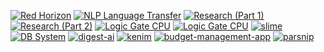 [![Red Horizon](https://github-readme-stats.vercel.app/api/pin/?username=rbouaf&repo=red-horizon)](https://github.com/rbouaf/red-horizon)
[![NLP Language Transfer](https://github-readme-stats.vercel.app/api/pin/?username=rbouaf&repo=nlp-language-transfer)](https://github.com/rbouaf/nlp-language-transfer)
[![Research (Part 1)](https://github-readme-stats.vercel.app/api/pin/?username=rbouaf&repo=research-part-1)](https://github.com/rbouaf/research-part-1)
[![Research (Part 2)](https://github-readme-stats.vercel.app/api/pin/?username=rbouaf&repo=research-part-2)](https://github.com/rbouaf/research-part-2)
[![Logic Gate CPU](https://github-readme-stats.vercel.app/api/pin/?username=rbouaf&repo=stlc-subtyping)](https://github.com/rbouaf/stlc-subtyping)
[![Logic Gate CPU](https://github-readme-stats.vercel.app/api/pin/?username=rbouaf&repo=logic-gate-cpu)](https://github.com/rbouaf/logic-gate-cpu)
[![slime](https://github-readme-stats.vercel.app/api/pin/?username=rbouaf&repo=slime-mold-spread-simulation)](https://github.com/rbouaf/slime-mold-spread-simulation)
[![DB System](https://github-readme-stats.vercel.app/api/pin/?username=rbouaf&repo=db-system)](https://github.com/rbouaf/db-system)
[![digest-ai](https://github-readme-stats.vercel.app/api/pin/?username=rbouaf&repo=digest-ai)](https://github.com/rbouaf/digest-ai)
[![kenim](https://github-readme-stats.vercel.app/api/pin/?username=rbouaf&repo=kinematics-game)](https://github.com/rbouaf/kinematics-game)
[![budget-management-app](https://github-readme-stats.vercel.app/api/pin/?username=rbouaf&repo=budget-management-app)](https://github.com/rbouaf/budget-management-app)
[![parsnip](https://github-readme-stats.vercel.app/api/pin/?username=rbouaf&repo=parsnip)](https://github.com/rbouaf/parsnip)
